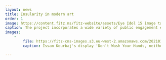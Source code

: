 ```yaml
---
layout: news
title: Insularity in modern art
order: 1
image: https://content.fitz.ms/fitz-website/assets/Eye Idol 15 image taken by Samy Kourbaj.jpeg?key=exhibition
caption: The project incorporates a wide variety of public engagement events and workshops, centred around the material culture of the three islands and the East Mediterranean. Through contemporary art, it explores themes of insularity and identity.
images:
    -
        file: https://fitz-cms-images.s3.eu-west-2.amazonaws.com/20210109_bkp502.jpg
        caption: Issam Kourbaj's display 'Don’t Wash Your Hands, neither light agrees to enter the eyes nor air the lungs', Fitzwilliam Museum 2020. The display incorporated three Eye Idols from Tell Brak, Syria (Fitzwilliam Museum, Ancient Near East collection) 366 eye idols made of Aleppo soap,

---
```

